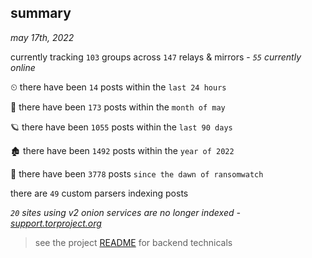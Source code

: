 
## summary
_may 17th, 2022_

currently tracking `103` groups across `147` relays & mirrors - _`55` currently online_

⏲ there have been `14` posts within the `last 24 hours`

🦈 there have been `173` posts within the `month of may`

🪐 there have been `1055` posts within the `last 90 days`

🏚 there have been `1492` posts within the `year of 2022`

🦕 there have been `3778` posts `since the dawn of ransomwatch`

there are `49` custom parsers indexing posts

_`20` sites using v2 onion services are no longer indexed - [support.torproject.org](https://support.torproject.org/onionservices/v2-deprecation/)_

> see the project [README](https://github.com/thetanz/ransomwatch#ransomwatch--) for backend technicals
